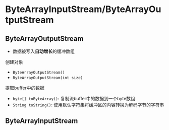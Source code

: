 # ByteArrayInputStream/ByteArrayOutputStream

## ByteArrayOutputStream

- 数据被写入**自动增长**的缓冲数组

创建对象

- `ByteArrayOutputStream()`
- `ByteArrayOutputStream(int size)`

提取buffer中的数据

- `byte[] toByteArray()`: 复制流buffer中的数据到一个byte数组
- `String toString()`: 使用默认字符集将缓冲区的内容转换为解码字节的字符串

## ByteArrayInputStream



